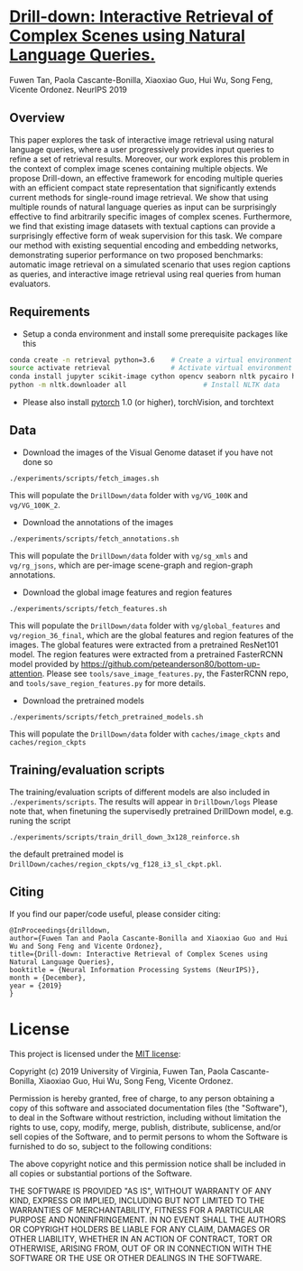 # [Drill-down: Interactive Retrieval of Complex Scenes using Natural Language Queries.](https://arxiv.org/abs/1911.03826)
Fuwen Tan, Paola Cascante-Bonilla, Xiaoxiao Guo, Hui Wu, Song Feng, Vicente Ordonez. NeurIPS 2019


## Overview
This paper explores the task of interactive image retrieval using natural language queries, where a user progressively provides input queries to refine a set of retrieval results. Moreover, our work explores this problem in the context of complex image scenes containing multiple objects. We propose Drill-down, an effective framework for encoding multiple queries with an efficient compact state representation that significantly extends current methods for single-round image retrieval. We show that using multiple rounds of natural language queries as input can be surprisingly effective to find arbitrarily specific images of complex scenes. Furthermore, we find that existing image datasets with textual captions can provide a surprisingly effective form of weak supervision for this task. We compare our method with existing sequential encoding and embedding networks, demonstrating superior performance on two proposed benchmarks: automatic image retrieval on a simulated scenario that uses region captions as queries, and interactive image retrieval using real queries from human evaluators.

## Requirements
- Setup a conda environment and install some prerequisite packages like this
```bash
conda create -n retrieval python=3.6    # Create a virtual environment
source activate retrieval         	    # Activate virtual environment
conda install jupyter scikit-image cython opencv seaborn nltk pycairo h5py  # Install dependencies
python -m nltk.downloader all				    # Install NLTK data
```
- Please also install [pytorch](http://pytorch.org/) 1.0 (or higher), torchVision, and torchtext


## Data 
- Download the images of the Visual Genome dataset if you have not done so
```Shell
./experiments/scripts/fetch_images.sh
```
This will populate the `DrillDown/data` folder with `vg/VG_100K` and `vg/VG_100K_2`.

- Download the annotations of the images
```Shell
./experiments/scripts/fetch_annotations.sh
```
This will populate the `DrillDown/data` folder with `vg/sg_xmls` and `vg/rg_jsons`, which are per-image scene-graph and region-graph annotations.

- Download the global image features and region features
```Shell
./experiments/scripts/fetch_features.sh
```
This will populate the `DrillDown/data` folder with `vg/global_features` and `vg/region_36_final`, which are the global features and region features of the images. The global features were extracted from a pretrained ResNet101 model. The region features were extracted from a pretrained FasterRCNN model provided by https://github.com/peteanderson80/bottom-up-attention. Please see `tools/save_image_features.py`, the FasterRCNN repo, and `tools/save_region_features.py` for more details.

- Download the pretrained models
```Shell
./experiments/scripts/fetch_pretrained_models.sh
```
This will populate the `DrillDown/data` folder with `caches/image_ckpts` and `caches/region_ckpts`


## Training/evaluation scripts
The training/evaluation scripts of different models are also included in `./experiments/scripts`. 
The results will appear in `DrillDown/logs`
Please note that, when finetuning the supervisedly pretrained DrillDown model, e.g. runing the script
```Shell
./experiments/scripts/train_drill_down_3x128_reinforce.sh
```
the default pretrained model is `DrillDown/caches/region_ckpts/vg_f128_i3_sl_ckpt.pkl`.



## Citing

If you find our paper/code useful, please consider citing:

	@InProceedings{drilldown,
    author={Fuwen Tan and Paola Cascante-Bonilla and Xiaoxiao Guo and Hui Wu and Song Feng and Vicente Ordonez},
    title={Drill-down: Interactive Retrieval of Complex Scenes using Natural Language Queries},
    booktitle = {Neural Information Processing Systems (NeurIPS)},
    month = {December},
    year = {2019}
    }


    
# License

This project is licensed under the [MIT license](https://opensource.org/licenses/MIT):

Copyright (c) 2019 University of Virginia, Fuwen Tan, Paola Cascante-Bonilla, Xiaoxiao Guo, Hui Wu, Song Feng, Vicente Ordonez.

Permission is hereby granted, free of charge, to any person obtaining a copy
of this software and associated documentation files (the "Software"), to deal
in the Software without restriction, including without limitation the rights
to use, copy, modify, merge, publish, distribute, sublicense, and/or sell
copies of the Software, and to permit persons to whom the Software is
furnished to do so, subject to the following conditions:

The above copyright notice and this permission notice shall be included in all
copies or substantial portions of the Software.

THE SOFTWARE IS PROVIDED "AS IS", WITHOUT WARRANTY OF ANY KIND, EXPRESS OR
IMPLIED, INCLUDING BUT NOT LIMITED TO THE WARRANTIES OF MERCHANTABILITY,
FITNESS FOR A PARTICULAR PURPOSE AND NONINFRINGEMENT. IN NO EVENT SHALL THE
AUTHORS OR COPYRIGHT HOLDERS BE LIABLE FOR ANY CLAIM, DAMAGES OR OTHER
LIABILITY, WHETHER IN AN ACTION OF CONTRACT, TORT OR OTHERWISE, ARISING FROM,
OUT OF OR IN CONNECTION WITH THE SOFTWARE OR THE USE OR OTHER DEALINGS IN THE
SOFTWARE.







